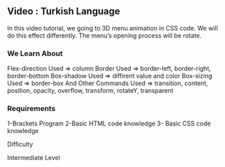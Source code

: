 ## Video : Turkish Language

In this video tutorial, we going to 3D menu animation in CSS code. We will do this effect differently. 
The menu’s opening process will be rotate.

### We Learn About

Flex-direction
Used => column
Border
Used => border-left, border-right, border-bottom
Box-shadow
Used => diffirent value and color
Box-sizing
Used => border-box
And Other Commands
Used => transition, content, position, opacity, overflow, transform, rotateY, transparent

### Requirements

1-Brackets Program
2-Basic HTML code knowledge
3- Basic CSS code knowledge

Difficulty

Intermediate Level
